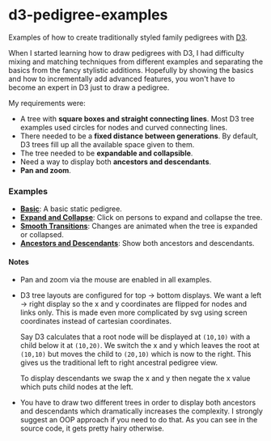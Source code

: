 # d3-pedigree-examples

Examples of how to create traditionally styled family pedigrees with [D3](http://d3js.org/). 

When I started learning how to draw pedigrees with D3, I had difficulty mixing and 
matching techniques from different examples and separating the basics from the fancy 
stylistic additions. Hopefully by showing the basics and how to incrementally add
advanced features, you won't have to become an expert in D3 just to draw a pedigree.

My requirements were:

* A tree with __square boxes and straight connecting lines__. Most D3 tree examples
  used circles for nodes and curved connecting lines.
* There needed to be a __fixed distance between generations__. By default, D3 trees
  fill up all the available space given to them.
* The tree needed to be __expandable and collapsible__.
* Need a way to display both __ancestors and descendants__.
* __Pan and zoom__.

### Examples

* __[Basic](http://justincy.github.io/d3-pedigree-examples/basic.html)__: A basic static pedigree.
* __[Expand and Collapse](http://justincy.github.io/d3-pedigree-examples/expandable.html)__: Click on persons to expand and collapse the tree.
* __[Smooth Transitions](http://justincy.github.io/d3-pedigree-examples/transitions.html)__: Changes are animated when the tree is expanded or collapsed.
* __[Ancestors and Descendants](http://justincy.github.io/d3-pedigree-examples/descendants.html)__: Show both ancestors and descendants.

#### Notes

* Pan and zoom via the mouse are enabled in all examples.

* D3 tree layouts are configured for top -> bottom displays. We want a left -> right
  display so the x and y coordinates are flipped for nodes and links only. This is
  made even more complicated by svg using screen coordinates instead of cartesian
  coordinates.

  Say D3 calculates that a root node will be displayed at `(10,10)` with a child
  below it at `(10,20)`. We switch the x and y which leaves the root at `(10,10)`
  but moves the child to `(20,10)` which is now to the right. This gives us the
  traditional left to right ancestral pedigree view.
  
  To display descendants we swap the x and y then negate the x value which puts
  child nodes at the left.
  
* You have to draw two different trees in order to display both ancestors and
  descendants which dramatically increases the complexity. I strongly suggest
  an OOP approach if you need to do that. As you can see in the source code, it
  gets pretty hairy otherwise.